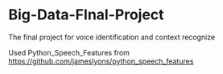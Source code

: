 # Big-Data-FInal-Project
The final project for voice identification and context recognize

Used Python_Speech_Features from https://github.com/jameslyons/python_speech_features

